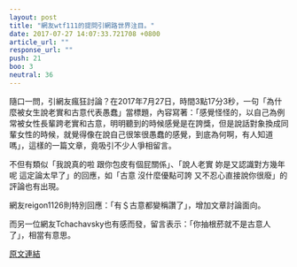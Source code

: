 ```yaml
---
layout: post
title: "網友wtf111的提問引網路世界注目。"
date: 2017-07-27 14:07:33.721708 +0800
article_url: ""
response_url: ""
push: 21
boo: 3
neutral: 36
---
```


隨口一問，引網友瘋狂討論？在2017年7月27日，時間3點17分3秒，一句「為什麼被女生說老實和古意代表愚蠢」當標題，內容寫著：「感覺怪怪的，以自己為例常被女性長輩跨老實和古意，明明聽到的時候感覺是在誇獎，但是說話對象換成同輩女性的時候，就覺得像在說自己很笨很愚蠢的感覺，到底為何啊，有人知道嗎」，這樣的一篇文章，竟吸引不少人爭相留言。

不但有類似「我說真的啦 跟你包皮有個屁關係」、「說人老實 妳是又認識對方幾年呢 這定論太早了」的回應，如「古意 沒什麼優點可誇 又不忍心直接說你很廢」的評論也有出現。

網友reigon1126則特別回應：「有＄古意都變稱讚了」，增加文章討論面向。

而另一位網友Tchachavsky也有感而發，留言表示：「你抽根菸就不是古意人了」，相當有意思。

<a href = "https://www.ptt.cc/bbs/Gossiping/M.1501096625.A.D32.html">原文連結</a>

